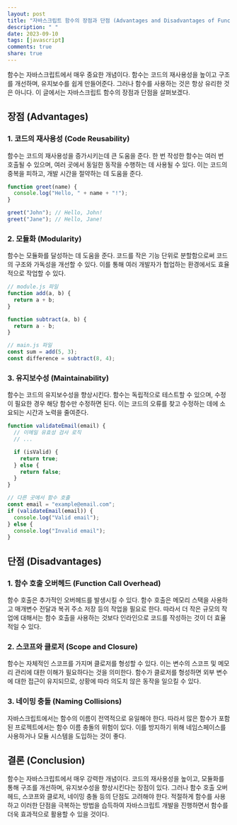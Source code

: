 ```yaml
---
layout: post
title: "자바스크립트 함수의 장점과 단점 (Advantages and Disadvantages of Functions)"
description: " "
date: 2023-09-10
tags: [javascript]
comments: true
share: true
---
```


함수는 자바스크립트에서 매우 중요한 개념이다. 함수는 코드의 재사용성을 높이고 구조를 개선하며, 유지보수를 쉽게 만들어준다. 그러나 함수를 사용하는 것은 항상 유리한 것은 아니다. 이 글에서는 자바스크립트 함수의 장점과 단점을 살펴보겠다.

## 장점 (Advantages)

### 1. 코드의 재사용성 (Code Reusability)

함수는 코드의 재사용성을 증가시키는데 큰 도움을 준다. 한 번 작성한 함수는 여러 번 호출될 수 있으며, 여러 곳에서 동일한 동작을 수행하는 데 사용될 수 있다. 이는 코드의 중복을 피하고, 개발 시간을 절약하는 데 도움을 준다.

```javascript
function greet(name) {
  console.log("Hello, " + name + "!");
}

greet("John"); // Hello, John!
greet("Jane"); // Hello, Jane!
```

### 2. 모듈화 (Modularity)

함수는 모듈화를 달성하는 데 도움을 준다. 코드를 작은 기능 단위로 분할함으로써 코드의 구조와 가독성을 개선할 수 있다. 이를 통해 여러 개발자가 협업하는 환경에서도 효율적으로 작업할 수 있다.

```javascript
// module.js 파일
function add(a, b) {
  return a + b;
}

function subtract(a, b) {
  return a - b;
}

// main.js 파일
const sum = add(5, 3);
const difference = subtract(8, 4);
```

### 3. 유지보수성 (Maintainability)

함수는 코드의 유지보수성을 향상시킨다. 함수는 독립적으로 테스트할 수 있으며, 수정이 필요한 경우 해당 함수만 수정하면 된다. 이는 코드의 오류를 찾고 수정하는 데에 소요되는 시간과 노력을 줄여준다.

```javascript
function validateEmail(email) {
  // 이메일 유효성 검사 로직
  // ...

  if (isValid) {
    return true;
  } else {
    return false;
  }
}

// 다른 곳에서 함수 호출
const email = "example@email.com";
if (validateEmail(email)) {
  console.log("Valid email");
} else {
  console.log("Invalid email");
}
```

## 단점 (Disadvantages)

### 1. 함수 호출 오버헤드 (Function Call Overhead)

함수 호출은 추가적인 오버헤드를 발생시킬 수 있다. 함수 호출은 메모리 스택을 사용하고 매개변수 전달과 복귀 주소 저장 등의 작업을 필요로 한다. 따라서 더 작은 규모의 작업에 대해서는 함수 호출을 사용하는 것보다 인라인으로 코드를 작성하는 것이 더 효율적일 수 있다.

### 2. 스코프와 클로저 (Scope and Closure)

함수는 자체적인 스코프를 가지며 클로저를 형성할 수 있다. 이는 변수의 스코프 및 메모리 관리에 대한 이해가 필요하다는 것을 의미한다. 함수가 클로저를 형성하면 외부 변수에 대한 접근이 유지되므로, 상황에 따라 의도치 않은 동작을 일으킬 수 있다.

### 3. 네이밍 충돌 (Naming Collisions)

자바스크립트에서는 함수의 이름이 전역적으로 유일해야 한다. 따라서 많은 함수가 포함된 프로젝트에서는 함수 이름 충돌의 위험이 있다. 이를 방지하기 위해 네임스페이스를 사용하거나 모듈 시스템을 도입하는 것이 좋다.

## 결론 (Conclusion)

함수는 자바스크립트에서 매우 강력한 개념이다. 코드의 재사용성을 높이고, 모듈화를 통해 구조를 개선하며, 유지보수성을 향상시킨다는 장점이 있다. 그러나 함수 호출 오버헤드, 스코프와 클로저, 네이밍 충돌 등의 단점도 고려해야 한다. 적절하게 함수를 사용하고 이러한 단점을 극복하는 방법을 습득하여 자바스크립트 개발을 진행하면서 함수를 더욱 효과적으로 활용할 수 있을 것이다.